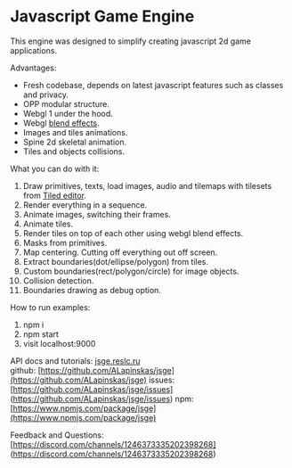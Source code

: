 # Javascript Game Engine

This engine was designed to simplify creating javascript 2d game applications.

Advantages:
* Fresh codebase, depends on latest javascript features such as classes and privacy. 
* OPP modular structure.
* Webgl 1 under the hood.
* Webgl [blend effects](https://developer.mozilla.org/en-US/docs/Web/API/WebGLRenderingContext/blendFunc).
* Images and tiles animations.
* Spine 2d skeletal animation.
* Tiles and objects collisions.

What you can do with it:
1. Draw primitives, texts, load images, audio and tilemaps with tilesets from [Tiled editor](https://www.mapeditor.org).
2. Render everything in a sequence.
3. Animate images, switching their frames.
4. Animate tiles.
5. Render tiles on top of each other using webgl blend effects.
6. Masks from primitives.
7. Map centering. Cutting off everything out off screen.
8. Extract boundaries(dot/ellipse/polygon) from tiles.
9. Custom boundaries(rect/polygon/circle) for image objects.
10. Collision detection.
11. Boundaries drawing as debug option.

How to run examples:
1. npm i
2. npm start
3. visit localhost:9000

API docs and tutorials: [jsge.reslc.ru](https://jsge.reslc.ru) \
github: [https://github.com/ALapinskas/jsge](https://github.com/ALapinskas/jsge)
issues: [https://github.com/ALapinskas/jsge/issues] (https://github.com/ALapinskas/jsge/issues)
npm: [https://www.npmjs.com/package/jsge](https://www.npmjs.com/package/jsge)

Feedback and Questions: 
[https://discord.com/channels/1246373335202398268] (https://discord.com/channels/1246373335202398268)